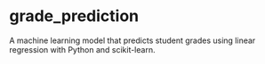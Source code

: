# grade_prediction
A machine learning model that predicts student grades using linear regression with Python and scikit-learn.
